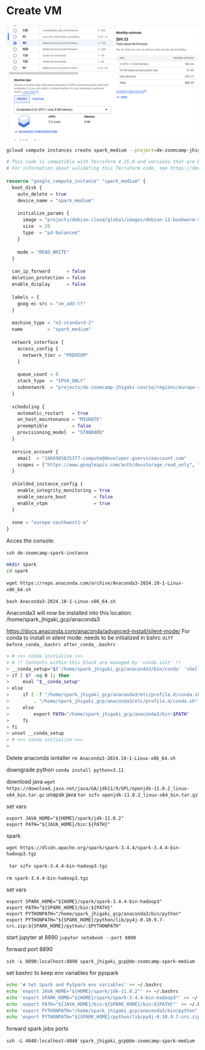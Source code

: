 # Create VM

![alt text](../_resources/05-batch/create_medium_sized_vm.md/image.png)

```bash
gcloud compute instances create spark_medium --project=de-zoomcamp-jhigaki-course --zone=europe-southwest1-a --machine-type=n2-standard-2 --network-interface=network-tier=PREMIUM,stack-type=IPV4_ONLY,subnet=default --maintenance-policy=MIGRATE --provisioning-model=STANDARD --service-account=1066985835377-compute@developer.gserviceaccount.com --scopes=https://www.googleapis.com/auth/devstorage.read_only,https://www.googleapis.com/auth/logging.write,https://www.googleapis.com/auth/monitoring.write,https://www.googleapis.com/auth/service.management.readonly,https://www.googleapis.com/auth/servicecontrol,https://www.googleapis.com/auth/trace.append --create-disk=auto-delete=yes,boot=yes,device-name=spark_medium,image=projects/debian-cloud/global/images/debian-12-bookworm-v20241112,mode=rw,size=20,type=pd-balanced --no-shielded-secure-boot --shielded-vtpm --shielded-integrity-monitoring --labels=goog-ec-src=vm_add-gcloud --reservation-affinity=any
```

```terraform
# This code is compatible with Terraform 4.25.0 and versions that are backwards compatible to 4.25.0.
# For information about validating this Terraform code, see https://developer.hashicorp.com/terraform/tutorials/gcp-get-started/google-cloud-platform-build#format-and-validate-the-configuration

resource "google_compute_instance" "spark_medium" {
  boot_disk {
    auto_delete = true
    device_name = "spark_medium"

    initialize_params {
      image = "projects/debian-cloud/global/images/debian-12-bookworm-v20241112"
      size  = 20
      type  = "pd-balanced"
    }

    mode = "READ_WRITE"
  }

  can_ip_forward      = false
  deletion_protection = false
  enable_display      = false

  labels = {
    goog-ec-src = "vm_add-tf"
  }

  machine_type = "n2-standard-2"
  name         = "spark_medium"

  network_interface {
    access_config {
      network_tier = "PREMIUM"
    }

    queue_count = 0
    stack_type  = "IPV4_ONLY"
    subnetwork  = "projects/de-zoomcamp-jhigaki-course/regions/europe-southwest1/subnetworks/default"
  }

  scheduling {
    automatic_restart   = true
    on_host_maintenance = "MIGRATE"
    preemptible         = false
    provisioning_model  = "STANDARD"
  }

  service_account {
    email  = "1066985835377-compute@developer.gserviceaccount.com"
    scopes = ["https://www.googleapis.com/auth/devstorage.read_only", "https://www.googleapis.com/auth/logging.write", "https://www.googleapis.com/auth/monitoring.write", "https://www.googleapis.com/auth/service.management.readonly", "https://www.googleapis.com/auth/servicecontrol", "https://www.googleapis.com/auth/trace.append"]
  }

  shielded_instance_config {
    enable_integrity_monitoring = true
    enable_secure_boot          = false
    enable_vtpm                 = true
  }

  zone = "europe-southwest1-a"
}

```

Acces the console:

`ssh de-zoomcamp-spark-instance`


```bash
mkdir spark
cd spark
```



`wget https://repo.anaconda.com/archive/Anaconda3-2024.10-1-Linux-x86_64.sh`

`bash Anaconda3-2024.10-1-Linux-x86_64.sh `

Anaconda3 will now be installed into this location:
/home/spark_jhigaki_gcp/anaconda3

https://docs.anaconda.com/anaconda/advanced-install/silent-mode/
For conda to install in silent mode: needs to be initialized in bshrc
`diff before_conda_.bashrc after_conda_.bashrc`
```bash
> # >>> conda initialize >>>
> # !! Contents within this block are managed by 'conda init' !!
> __conda_setup="$('/home/spark_jhigaki_gcp/anaconda3/bin/conda' 'shell.bash' 'hook' 2> /dev/null)"
> if [ $? -eq 0 ]; then
>     eval "$__conda_setup"
> else
>     if [ -f "/home/spark_jhigaki_gcp/anaconda3/etc/profile.d/conda.sh" ]; then
>         . "/home/spark_jhigaki_gcp/anaconda3/etc/profile.d/conda.sh"
>     else
>         export PATH="/home/spark_jhigaki_gcp/anaconda3/bin:$PATH"
>     fi
> fi
> unset __conda_setup
> # <<< conda initialize <<<
> 
```
Delete anaconda isntaller
`rm Anaconda3-2024.10-1-Linux-x86_64.sh`

downgrade python
`conda install python=3.11`

download java
`wget https://download.java.net/java/GA/jdk11/9/GPL/openjdk-11.0.2_linux-x64_bin.tar.gz`
unapsk java
`tar xzfv openjdk-11.0.2_linux-x64_bin.tar.gz`

set vars
```
export JAVA_HOME="${HOME}/spark/jdk-11.0.2"
export PATH="${JAVA_HOME}/bin:${PATH}"
```

spark
```
wget https://dlcdn.apache.org/spark/spark-3.4.4/spark-3.4.4-bin-hadoop3.tgz
 
 tar xzfv spark-3.4.4-bin-hadoop3.tgz

rm spark-3.4.4-bin-hadoop3.tgz
```
set vars
```
export SPARK_HOME="${HOME}/spark/spark-3.4.4-bin-hadoop3"
export PATH="${SPARK_HOME}/bin:${PATH}"
export PYTHONPATH="/home/spark_jhigaki_gcp/anaconda3/bin/python"
export PYTHONPATH="${SPARK_HOME}/python/lib/py4j-0.10.9.7-src.zip:${SPARK_HOME}/python/:$PYTHONPATH"
```

start jupyter at 8890
`jupyter notebook --port 8890`

forward port 8890

`ssh -L 8890:localhost:8890 spark_jhigaki_gcp@de-zoomcamp-spark-medium`


set bashrc to keep env variables for pyspark
```bash
echo '# Set Spark and PySpark env variables' >> ~/.bashrc
echo 'export JAVA_HOME="${HOME}/spark/jdk-11.0.2"' >> ~/.bashrc
echo 'export SPARK_HOME="${HOME}/spark/spark-3.4.4-bin-hadoop3"' >> ~/.bashrc
echo 'export PATH="${JAVA_HOME}/bin:${SPARK_HOME}/bin:${PATH}"' >> ~/.bashrc
echo 'export PYTHONPATH="/home/spark_jhigaki_gcp/anaconda3/bin/python"' >> ~/.bashrc
echo 'export PYTHONPATH="${SPARK_HOME}/python/lib/py4j-0.10.9.7-src.zip:${SPARK_HOME}/python/:$PYTHONPATH"' >> ~/.bashrc
```

forward spark jobs ports 

`ssh -L 4040:localhost:4040 spark_jhigaki_gcp@de-zoomcamp-spark-medium`
